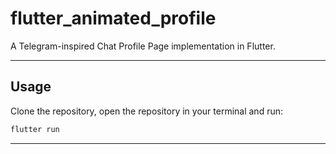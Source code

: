 # flutter_animated_profile

A Telegram-inspired Chat Profile Page implementation in Flutter.

---

## Usage

Clone the repository, open the repository in your terminal and run:

```bash
flutter run
```

---
